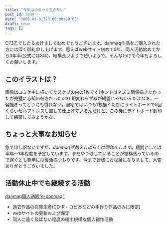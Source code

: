 ```yaml
---
title: "今年はゆるーく生きたい"
post_id: 3639
date: "2008-01-01T23:00:00+09:00"
draft: true
tags: []
---
```



C73乙でした＆あけましておめでとうございます。danmaq作品をご購入された方には深く御礼申し上げます。思えばwebサイト初めて9年、同人活動始めてから3年半(公式には3年)、結構長いようで短いようで。そんなわけで今年もよろしくお願いします。
## このイラストは？
画像はコミケ中に描いてたスケブの内の1枚です(ホントはネズミ関係描きたかったが完璧に忘却の彼方だったorz) 相変わらず線が綺麗じゃないんだよなぁ。一発描きってどうにも慣れない。自宅ではいつも1枚描くたびにライトボードで5回くらいセルフトレスし直して仕上げているんだけど、この機にライトボード封印して練習してみようかな。
## ちょっと大事なお知らせ
急で申し訳ないですが、_danmaq活動をしばらくの間休止します_。期間としては半年～1年程度を予定しています。まだやり残していることが結構残っているので遅くとも翌年には復活のつもりです。今まで皆様にお世話になりまして、大変ありがとうございました。
## 活動休止中でも継続する活動
[danmaq個人通販“e-danmaq”](http://e.danmaq.com/)

  * 過去作品の在庫生産(CD-R・コピ本などの手作り作品のみに限定)
  * webサイトの更新および保守
  * 同人に遠く及ばない程度の極小規模な個人創作活動

